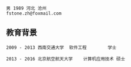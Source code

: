 	男 1989 河北 沧州
	fstone.zh@foxmail.com

教育背景
--------------------
	2009 - 2013	西南交通大学	软件工程		学士

	2013 - 2016	北京航空航天大学	计算机应用技术	硕士
